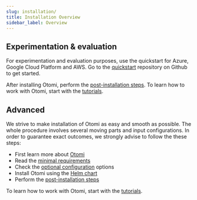 ```yaml
---
slug: installation/
title: Installation Overview
sidebar_label: Overview
---
```


## Experimentation & evaluation

For experimentation and evaluation purposes, use the quickstart for Azure, Google Cloud Platform and AWS. Go to the [quickstart](https://github.com/redkubes/quickstart) repository on Github to get started.

After installing Otomi, perform the [post-installation steps](post-install). To learn how to work with Otomi, start with the [tutorials](/docs/tutorials/).

## Advanced

We strive to make installation of Otomi as easy and smooth as possible. The whole procedure involves several moving parts and input configurations. In order to guarantee exact outcomes, we strongly advise to follow the these steps:

- First learn more about [Otomi](/about)
- Read the [minimal requirements](prerequisites)
- Check the [optional configuration](optional) options
- Install Otomi using the [Helm chart](chart)
- Perform the [post-installation steps](post-install)

To learn how to work with Otomi, start with the [tutorials](/docs/tutorials/).

